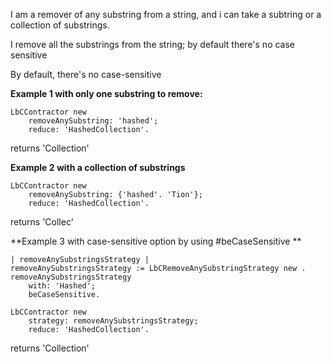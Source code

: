 I am a remover of any substring from a string, and i can take a subtring or a collection of substrings.

I remove all the substrings from the string; by default there's no case sensitive

By default, there's no case-sensitive

**Example 1 with only one substring to remove:**
```Smalltalk
LbCContractor new
	removeAnySubstring: 'hashed';
	reduce: 'HashedCollection'.		
```
returns 'Collection'

**Example 2 with a collection of substrings**
```Smalltalk
LbCContractor new
	removeAnySubstring: {'hashed'. 'Tion'};
	reduce: 'HashedCollection'.		
```
returns 'Collec'

**Example 3 with case-sensitive option by using #beCaseSensitive **
```Smalltalk
| removeAnySubstringsStrategy |
removeAnySubstringsStrategy := LbCRemoveAnySubstringStrategy new .
removeAnySubstringsStrategy	
	with: 'Hashed';
	beCaseSensitive.
	
LbCContractor new
	strategy: removeAnySubstringsStrategy;
	reduce: 'HashedCollection'.		
```
returns 'Collection'

